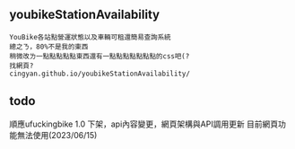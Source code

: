 ## youbikeStationAvailability
	YouBike各站點營運狀態以及車輛可租還簡易查詢系統
	總之ㄋ，80%不是我的東西
	稍微改ㄌ一點點點點點東西還有一點點點點點點點的css吧(?
	找網頁?
	cingyan.github.io/youbikeStationAvailability/
## todo
順應ufuckingbike 1.0 下架，api內容變更，網頁架構與API調用更新
目前網頁功能無法使用(2023/06/15)
